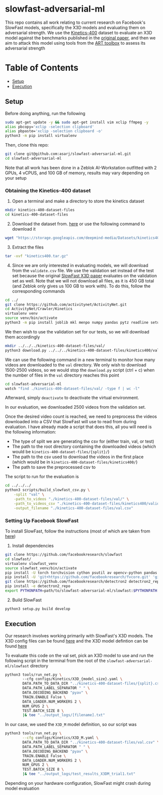# slowfast-adversarial-ml

This repo contains all work relating to current research on Facebook's SlowFast models, specifically the X3D models and evaluating them on adversarial strength. We use the [Kinetics-400](https://deepmind.com/research/open-source/kinetics) dataset to evaluate an X3D model against the benchmarks published in the [original paper](https://arxiv.org/pdf/2004.04730.pdf), and then we aim to attack this model using tools from the [ART toolbox](https://github.com/Trusted-AI/adversarial-robustness-toolbox/blob/main/examples/get_started_pytorch.py) to assess its adversarial strength

# Table of Contents
- [Setup](#Setup)
- [Execution](#Execution)

## Setup
Before doing anything, run the following
```bash
sudo apt-get update -y && sudo apt-get install vim xclip ffmpeg -y
alias pbcopy='xclip -selection clipboard'
alias pbpaste='xclip -selection clipboard -o'
python3 -m pip install virtualenv
```
Then, clone this repo:
```bash
git clone git@github.com:asarj/slowfast-adversarial-ml.git
cd slowfast-adversarial-ml
```

Note that all work has been done in a Zeblok AI-Workstation outfitted with 2 GPUs, 4 vCPUS, and 100 GB of memory, results may vary depending on your setup

### Obtaining the Kinetics-400 dataset
1. Open a terminal and make a directory to store the kinetics dataset
```bash
mkdir kinetics-400-dataset-files
cd kinetics-400-dataset-files
```
2. Download the dataset from. [here](https://deepmind.com/research/open-source/kinetics) or use the following command to download it
```bash
wget "https://storage.googleapis.com/deepmind-media/Datasets/kinetics400.tar.gz"
```
3. Extract the files
```bash
tar -xvf "kinetics400.tar.gz"
```
4. Since we are only interested in evaluating models, we will download from the `validate.csv` file. We use the validation set instead of the test set because the original [SlowFast X3D paper](https://arxiv.org/pdf/2004.04730.pdf) evaluates on the validation set as well. Note that we will not download all files, as it is 450 GB total (and Zeblok only gives us 100 GB to work with). To do this, follow the corresponding commands
```bash
cd ../
git clone https://github.com/activitynet/ActivityNet.git
cd ActivityNet/Crawler/Kinetics
virtualenv venv
source venv/bin/activate
python3 -m pip install joblib mkl menpo numpy pandas pytz readline setuptools six tk wheel decorator olefile youtube-dl
```

We then wish to use the validation set for our tests, so we will download them accordingly
```bash
mkdir ../../../kinetics-400-dataset-files/val/
python3 download.py ../../../kinetics-400-dataset-files/kinetics400/validate.csv ../../../kinetics-400-dataset-files/val/
```

We can use the following command in a new terminal to monitor how many videos are downloaded to the `val` directory. We only wish to download 1500-2500 videos, so we would stop the `download.py` script (ctrl + c) when the number of files in the `val` directory reaches this point
```bash
cd slowfast-adversarial-ml 
watch "find ./kinetics-400-dataset-files/val/ -type f | wc -l"
```
Afterward, simply `deactivate` to deactivate the virtual environment.


In our evaluation, we downloaded 2500 videos from the validation set.

Once the desired video count is reached, we need to preprocess the videos downloaded into a CSV that SlowFast will use to read from during evaluation. I have already made a script that does this, all you will need is the following information:
- The type of split we are generating the csv for (either train, val, or test)
- The path to the root directory containing the downloaded videos (which would be `kinetics-400-dataset-files/{split}/`)
- The path to the csv used to download the videos in the first place (which would be in `kinetics-400-dataset-files/kinetics400/`)
- The path to save the preprocessed csv to


The script to run for the evaluation is
```bash
cd ../../../
python3 scripts/build_slowfast_csv.py \
    -split "val" \
    -path_to_videos "./kinetics-400-dataset-files/val/" \
    -path_to_videos_csv "./kinetics-400-dataset-files/kinetics400/validate.csv" \
    -output_filename "./kinetics-400-dataset-files/val.csv"
```

### Setting Up Facebook SlowFast
To install SlowFast, follow the instructions (most of which are taken from [here](https://github.com/facebookresearch/SlowFast/blob/master/INSTALL.md))
1. Install dependencies
```bash
git clone https://github.com/facebookresearch/slowfast
cd slowfast/
virtualenv slowfast_venv
source slowfast_venv/bin/activate
pip install -U torch torchvision cython psutil av opencv-python pandas pillow simplejson iopath moviepy pytorchvideo sklearn
pip install -U 'git+https://github.com/facebookresearch/fvcore.git' 'git+https://github.com/cocodataset/cocoapi.git#subdirectory=PythonAPI'
git clone https://github.com/facebookresearch/detectron2 detectron2_repo
pip install -e detectron2_repo
export PYTHONPATH=path/to/slowfast-adversarial-ml/slowfast:$PYTHONPATH
```

2. Build SlowFast
```bash
python3 setup.py build develop
```

## Execution
Our research involves working primarily with SlowFast's X3D models. The X3D config files can be found [here](https://github.com/facebookresearch/SlowFast/tree/master/configs/Kinetics) and the X3D model defintion can be found [here](https://github.com/facebookresearch/SlowFast/blob/e2894034797b9d77625e36f39150380d4d26c878/slowfast/models/video_model_builder.py#L617)

To evaluate this code on the val set, pick an X3D model to use and run the following script in the terminal from the root of the `slowfast-adversarial-ml/slowfast` directory
```bash
python3 tools/run_net.py \ 
        --cfg configs/Kinetics/X3D_{model_size}.yaml \ 
        DATA.PATH_TO_DATA_DIR "../kinetics-400-dataset-files/{split}.csv" \ 
        DATA.PATH_LABEL_SEPARATOR " " \ 
        DATA.DECODING_BACKEND "pyav" \ 
        TRAIN.ENABLE False \ 
        DATA_LOADER.NUM_WORKERS 2 \ 
        NUM_GPUS 2 \ 
        TEST.BATCH_SIZE 8 \ 
        |& tee "../output_logs/[filename].txt"
```

In our case, we used the `X3D_M` model definition, so our script was
```bash
python3 tools/run_net.py \
        --cfg configs/Kinetics/X3D_M.yaml \
        DATA.PATH_TO_DATA_DIR "../kinetics-400-dataset-files/val.csv" \
        DATA.PATH_LABEL_SEPARATOR " " \
        DATA.DECODING_BACKEND "pyav" \
        TRAIN.ENABLE False \
        DATA_LOADER.NUM_WORKERS 2 \
        NUM_GPUS 2 \
        TEST.BATCH_SIZE 8 \
        |& tee "../output_logs/test_results_X3DM_trial1.txt"
```

Depending on your hardware configuration, SlowFast might crash during model evaluation
